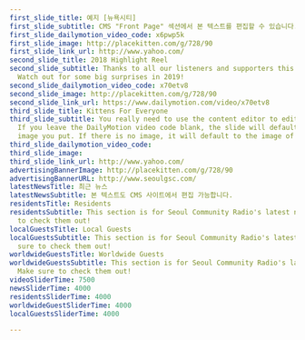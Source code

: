 ```yaml
---
first_slide_title: 예지 [뉴욕시티]
first_slide_subtitle: CMS "Front Page" 섹션에서 본 텍스트를 편집할 수 있습니다.
first_slide_dailymotion_video_code: x6pwp5k
first_slide_image: http://placekitten.com/g/728/90
first_slide_link_url: http://www.yahoo.com/
second_slide_title: 2018 Highlight Reel
second_slide_subtitle: Thanks to all our listeners and supporters this past year.
  Watch out for some big surprises in 2019!
second_slide_dailymotion_video_code: x70etv8
second_slide_image: http://placekitten.com/g/728/90
second_slide_link_url: https://www.dailymotion.com/video/x70etv8
third_slide_title: Kittens For Everyone
third_slide_subtitle: You really need to use the content editor to edit the slides.
  If you leave the DailyMotion video code blank, the slide will default to whatever
  image you put. If there is no image, it will default to the image of a cat.
third_slide_dailymotion_video_code: 
third_slide_image: 
third_slide_link_url: http://www.yahoo.com/
advertisingBannerImage: http://placekitten.com/g/728/90
advertisingBannerURL: http://www.seoulgsc.com/
latestNewsTitle: 최근 뉴스
latestNewsSubtitle: 본 텍스트도 CMS 사이트에서 편집 가능합니다.
residentsTitle: Residents
residentsSubtitle: This section is for Seoul Community Radio's latest news. Make sure
  to check them out!
localGuestsTitle: Local Guests
localGuestsSubtitle: This section is for Seoul Community Radio's latest news. Make
  sure to check them out!
worldwideGuestsTitle: Worldwide Guests
worldwideGuestsSubtitle: This section is for Seoul Community Radio's latest news.
  Make sure to check them out!
videoSliderTime: 7500
newsSliderTime: 4000
residentsSliderTime: 4000
worldwideGuestSliderTime: 4000
localGuestsSliderTime: 4000

---
```

